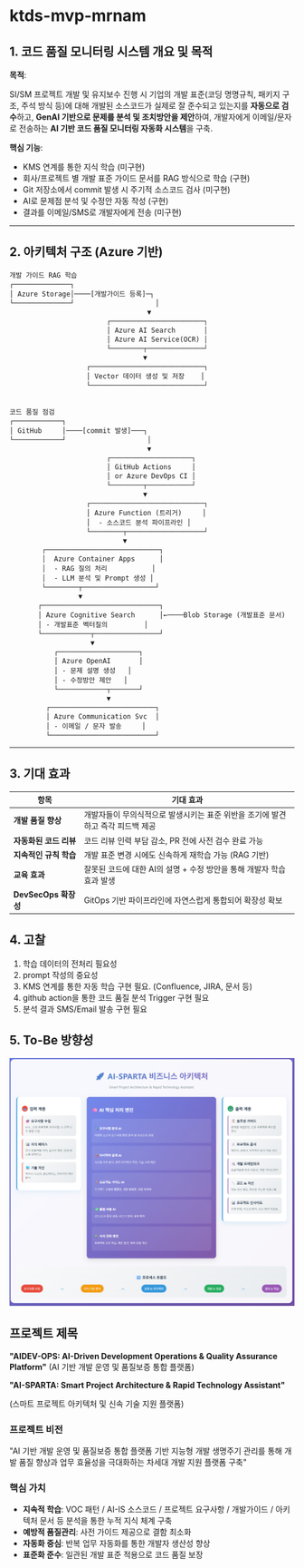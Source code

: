 # ktds-mvp-mrnam

## 1. 코드 품질 모니터링 시스템 개요 및 목적

**목적**:

SI/SM 프로젝트 개발 및 유지보수 진행 시 
기업의 개발 표준(코딩 명명규칙, 패키지 구조, 주석 방식 등)에 대해 개발된 소스코드가 실제로 잘 준수되고 있는지를 **자동으로 검수**하고, **GenAI 기반으로 문제를 분석 및 조치방안을 제안**하여, 개발자에게 이메일/문자로 전송하는 **AI 기반 코드 품질 모니터링 자동화 시스템**을 구축.

**핵심 기능**:
- KMS 연계를 통한 지식 학습 (미구현)
- 회사/프로젝트 별 개발 표준 가이드 문서를 RAG 방식으로 학습 (구현)
- Git 저장소에서 commit 발생 시 주기적 소스코드 검사 (미구현)
- AI로 문제점 분석 및 수정안 자동 작성 (구현)
- 결과를 이메일/SMS로 개발자에게 전송 (미구현)

---

## 2. 아키텍처 구조 (Azure 기반)
```
개발 가이드 RAG 학습
┌──────────────┐
│ Azure Storage│────[개발가이드 등록]─┐
└──────────────┘                    │
                                  ▼
                        ┌───────────────────────┐
                        │ Azure AI Search       │
                        │ Azure AI Service(OCR) │
                        └────────┬──────────────┘
                                 ▼
                   ┌────────────────────────────┐
                   │ Vector 데이터 생성 및 저장    │
                   └────────────────────────────┘


```
```
코드 품질 점검
┌────────────┐
│ GitHub     │────[commit 발생]───┐
└────────────┘                    │
                                  ▼
                        ┌────────────────────┐
                        │ GitHub Actions     │
                        │ or Azure DevOps CI │
                        └────────┬───────────┘
                                 ▼
                   ┌────────────────────────────┐
                   │ Azure Function (트리거)     │
                   │  - 소스코드 분석 파이프라인 │
                   └────────┬───────────────────┘
                            ▼
        ┌────────────────────────────┐
        │  Azure Container Apps      │
        │  - RAG 질의 처리           │
        │  - LLM 분석 및 Prompt 생성 │
        └────────┬──────────────────┘
                 ▼
       ┌─────────────────────────────┐
       │ Azure Cognitive Search      │←────Blob Storage (개발표준 문서)
       │ - 개발표준 벡터질의         │
       └────────────┬────────────────┘
                    ▼
           ┌────────────────────┐
           │ Azure OpenAI       │
           │ - 문제 설명 생성   │
           │ - 수정방안 제안   │
           └────────────┬───────┘
                        ▼
         ┌──────────────────────────┐
         │ Azure Communication Svc  │
         │ - 이메일 / 문자 발송     │
         └──────────────────────────┘

```

---

## 3. 기대 효과

| 항목 | 기대 효과 |
| --- | --- |
| **개발 품질 향상** | 개발자들이 무의식적으로 발생시키는 표준 위반을 조기에 발견하고 즉각 피드백 제공 |
| **자동화된 코드 리뷰** | 코드 리뷰 인력 부담 감소, PR 전에 사전 검수 완료 가능 |
| **지속적인 규칙 학습** | 개발 표준 변경 시에도 신속하게 재학습 가능 (RAG 기반) |
| **교육 효과** | 잘못된 코드에 대한 AI의 설명 + 수정 방안을 통해 개발자 학습 효과 발생 |
| **DevSecOps 확장성** | GitOps 기반 파이프라인에 자연스럽게 통합되어 확장성 확보 |

## 4. 고찰 
1. 학습 데이터의 전처리 필요성 
2. prompt 작성의 중요성 
3. KMS 연계를 통한 자동 학습 구현 필요. (Confluence, JIRA, 문서 등)
4. github action을 통한 코드 품질 분석 Trigger 구현 필요
5. 분석 결과 SMS/Email 발송 구현 필요


## 5. To-Be 방향성

![image.png](static/images/image.png)

## 프로젝트 제목

**"AIDEV-OPS: AI-Driven Development Operations & Quality Assurance Platform"**
(AI 기반 개발 운영 및 품질보증 통합 플랫폼)

**"AI-SPARTA: Smart Project Architecture & Rapid Technology Assistant"**

(스마트 프로젝트 아키텍처 및 신속 기술 지원 플랫폼)

### 프로젝트 비전

"AI 기반 개발 운영 및 품질보증 통합 플랫폼 기반 지능형 개발 생명주기 관리를 통해 개발 품질 향상과 업무 효율성을 극대화하는 차세대 개발 지원 플랫폼 구축"

### 핵심 가치

- **지속적 학습**: VOC 패턴 / AI-IS 소스코드 / 프로젝트 요구사항 / 개발가이드 / 아키텍처 문서 등
                 분석을 통한 누적 지식 체계 구축
- **예방적 품질관리**: 사전 가이드 제공으로 결함 최소화
- **자동화 중심**: 반복 업무 자동화를 통한 개발자 생산성 향상
- **표준화 준수**: 일관된 개발 표준 적용으로 코드 품질 보장
